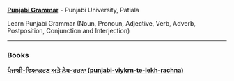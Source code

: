 
**[Punjabi Grammar](http://www.learnpunjabi.org/Noun.html)** - Punjabi University, Patiala

   Learn Punjabi Grammar (Noun, Pronoun, Adjective, Verb, Adverb, Postposition, Conjunction and Interjection)
   
------
 
 
 ### Books
 
   
 **[ਪੰਜਾਬੀ-ਵਿਆਕਰਣ ਅਤੇ ਲੇਖ-ਰਚਨਾ (punjabi-viykrn-te-lekh-rachna)](https://drive.google.com/file/d/1fZW0x4Tgm3sXW6nhcD34jzWMc2MSRBAQ/view)** 

